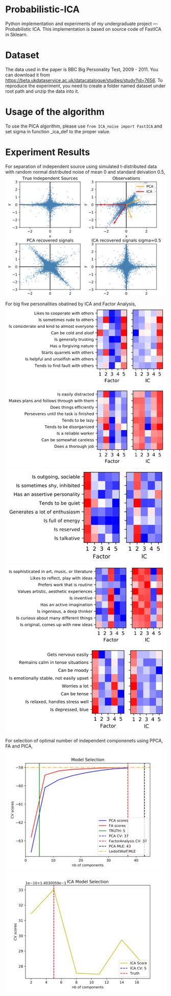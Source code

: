 # Probabilistic-ICA
Python implementation and experiments of my undergraduate project — Probabilistic ICA. This implementation is based on source code of FastICA in Sklearn.

# Dataset 
The data used in the paper is BBC Big Personality Test, 2009 - 2011. You can download it from https://beta.ukdataservice.ac.uk/datacatalogue/studies/study?id=7656.
To reproduce the experiment, you need to create a folder named dataset under root path and unzip the data into it.

# Usage of the algorithm
To use the PICA algorithm, please use ```from ICA_noise import FastICA``` and set sigma in function _ica_def to the proper value.

# Experiment Results 
For separation of independent source using simulated t-distributed data with random normal distributed noise of mean 0 and standard deivation 0.5,
![img](https://github.com/YehuiTang0316/Probabilistic-ICA/blob/master/display/PCA_ICA-1.png)

For big five personalities obatined by ICA and Factor Analysis,
![img](https://github.com/YehuiTang0316/Probabilistic-ICA/blob/master/display/factors_agree-1.png)
![img](https://github.com/YehuiTang0316/Probabilistic-ICA/blob/master/display/factors_conc-1.png)
![img](https://github.com/YehuiTang0316/Probabilistic-ICA/blob/master/display/factors_extra-1.png)
![img](https://github.com/YehuiTang0316/Probabilistic-ICA/blob/master/display/factors_open-1.png)
![img](https://github.com/YehuiTang0316/Probabilistic-ICA/blob/master/display/factors_neuro-1.png)

For selection of optimal number of independent componenets using PPCA, FA and PICA,
![img](https://github.com/YehuiTang0316/Probabilistic-ICA/blob/master/display/PCA_and_FA_analysis-1.png)
![img](https://github.com/YehuiTang0316/Probabilistic-ICA/blob/master/display/ICA_optimal_ICs-1.png)
